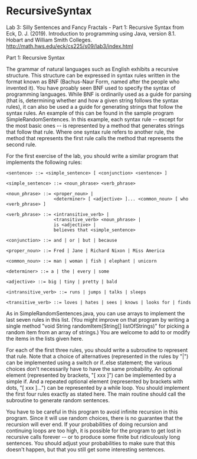# RecursiveSyntax
Lab 3: Silly Sentences and Fancy Fractals - Part 1: Recursive Syntax from Eck, D. J. (2019). Introduction to programming using Java, version 8.1. Hobart and William Smith Colleges. http://math.hws.edu/eck/cs225/s09/lab3/index.html

Part 1: Recursive Syntax

The grammar of natural languages such as English exhibits a recursive structure. This structure can be expressed in syntax rules written in the format known as BNF (Bachus-Naur Form, named after the people who invented it). You have proably seen BNF used to specify the syntax of programming languages. While BNF is ordinarily used as a guide for parsing (that is, determining whether and how a given string follows the syntax rules), it can also be used a a guide for generating strings that follow the syntax rules. An example of this can be found in the sample program SimpleRandomSentences. In this example, each syntax rule -- except for the most basic ones -- is represented by a method that generates strings that follow that rule. Where one syntax rule refers to another rule, the method that represents the first rule calls the method that represents the second rule.

For the first exercise of the lab, you should write a similar program that implements the following rules:

    <sentence> ::= <simple_sentence> [ <conjunction> <sentence> ]

    <simple_sentence> ::= <noun_phrase> <verb_phrase>

    <noun_phrase> ::= <proper_noun> | 
                      <determiner> [ <adjective> ]... <common_noun> [ who <verb_phrase> ]

    <verb_phrase> ::= <intransitive_verb> | 
                      <transitive_verb> <noun_phrase> |
                      is <adjective> |
                      believes that <simple_sentence>

    <conjunction> ::= and | or | but | because

    <proper_noun> ::= Fred | Jane | Richard Nixon | Miss America
    
    <common_noun> ::= man | woman | fish | elephant | unicorn

    <determiner> ::= a | the | every | some

    <adjective> ::= big | tiny | pretty | bald
    
    <intransitive_verb> ::= runs | jumps | talks | sleeps
    
    <transitive_verb> ::= loves | hates | sees | knows | looks for | finds

As in SimpleRandomSentences.java, you can use arrays to implement the last seven rules in this list. (You might improve on that program by writing a single method "void String randomItem(String[] listOfStrings)" for picking a random item from an array of strings.) You are welcome to add to or modify the items in the lists given here.

For each of the first three rules, you should write a subroutine to represent that rule. Note that a choice of alternatives (represented in the rules by "|") can be implemented using a switch or if..else statement; the various choices don't necessarily have to have the same probability. An optional element (represented by brackets, "[ xxx ]") can be implemented by a simple if. And a repeated optional element (represented by brackets with dots, "[ xxx ]...") can be represented by a while loop. You should implement the first four rules exactly as stated here. The main routine should call the <sentence> subroutine to generate random sentences.

You have to be careful in this program to avoid infinite recursion in this program. Since it will use random choices, there is no guarantee that the recursion will ever end. If your probabilities of doing recursion and continuing loops are too high, it is possible for the program to get lost in recursive calls forever -- or to produce some finite but ridiculously long sentences. You should adjust your probabilities to make sure that this doesn't happen, but that you still get some interesting sentences.

